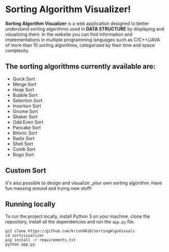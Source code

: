 # Sorting Algorithm Visualizer!

**Sorting Algorithm Visualizer** is a web application designed to better understand sorting algorithms used in **DATA STRUCTURE** by displaying and visualizing them.
In the website you can find information and implementations in multiple programming languages such as C/C++/JAVA of more than 15 sorting algorithms, categorized by their time and space complexity.

## The sorting algorithms currently available are:

- Quick Sort
- Merge Sort
- Heap Sort
- Bubble Sort
- Selection Sort
- Insertion Sort
- Gnome Sort
- Shaker Sort
- Odd Even Sort
- Pancake Sort
- Bitonic Sort
- Radix Sort
- Shell Sort
- Comb Sort
- Bogo Sort

## Custom Sort

It's also possible to design and visualize _your own sorting algorithm. Have fun messing around and trying new stuff!

## Running locally

To run the project locally, install Python 3 on your machine, clone the repository, install all the dependencies and run the `app.py` file.

```console
git clone https://github.com/krish0410/sortingAlgoVisuals
cd sortvisualizer
pip install -r requirements.txt
python app.py
```
